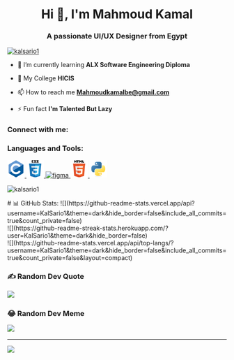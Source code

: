 <h1 align="center">Hi 👋, I'm Mahmoud Kamal</h1>
<h3 align="center">A passionate UI/UX Designer from Egypt</h3>

<p align="left"> <a href="https://github.com/ryo-ma/github-profile-trophy"><img src="https://github-profile-trophy.vercel.app/?username=kalsario1" alt="kalsario1" /></a> </p>

- 🌱 I’m currently learning **ALX Software Engineering Diploma**

- 🌱 My College **HICIS**

- 📫 How to reach me **Mahmoudkamalbe@gmail.com**

- ⚡ Fun fact **I'm Talented But Lazy**

<h3 align="left">Connect with me:</h3>
<p align="left">
</p>

<h3 align="left">Languages and Tools:</h3>
<p align="left"> <a href="https://www.cprogramming.com/" target="_blank" rel="noreferrer"> <img src="https://raw.githubusercontent.com/devicons/devicon/master/icons/c/c-original.svg" alt="c" width="40" height="40"/> </a> <a href="https://www.w3schools.com/css/" target="_blank" rel="noreferrer"> <img src="https://raw.githubusercontent.com/devicons/devicon/master/icons/css3/css3-original-wordmark.svg" alt="css3" width="40" height="40"/> </a> <a href="https://www.figma.com/" target="_blank" rel="noreferrer"> <img src="https://www.vectorlogo.zone/logos/figma/figma-icon.svg" alt="figma" width="40" height="40"/> </a> <a href="https://www.w3.org/html/" target="_blank" rel="noreferrer"> <img src="https://raw.githubusercontent.com/devicons/devicon/master/icons/html5/html5-original-wordmark.svg" alt="html5" width="40" height="40"/> </a> <a href="https://www.python.org" target="_blank" rel="noreferrer"> <img src="https://raw.githubusercontent.com/devicons/devicon/master/icons/python/python-original.svg" alt="python" width="40" height="40"/> </a> </p>

<p><img align="center" src="https://github-readme-stats.vercel.app/api/top-langs?username=kalsario1&show_icons=true&locale=en&layout=compact" alt="kalsario1" /></p>
# 📊 GitHub Stats:
![](https://github-readme-stats.vercel.app/api?username=KalSario1&theme=dark&hide_border=false&include_all_commits=true&count_private=false)<br/>
![](https://github-readme-streak-stats.herokuapp.com/?user=KalSario1&theme=dark&hide_border=false)<br/>
![](https://github-readme-stats.vercel.app/api/top-langs/?username=KalSario1&theme=dark&hide_border=false&include_all_commits=true&count_private=false&layout=compact)

### ✍️ Random Dev Quote
![](https://quotes-github-readme.vercel.app/api?type=horizontal&theme=merko)

### 😂 Random Dev Meme
<img src="https://rm.up.railway.app/" width="512px"/>

---
[![](https://visitcount.itsvg.in/api?id=KalSario1&icon=0&color=0)](https://visitcount.itsvg.in)

<!-- Proudly created with GPRM ( https://gprm.itsvg.in ) -->
